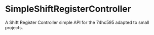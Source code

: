 # SimpleShiftRegisterController
A Shift Register Controller simple API for the 74hc595 adapted to small projects.

